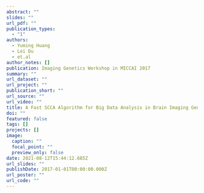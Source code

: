 ```yaml
---
abstract: ""
slides: ""
url_pdf: ""
publication_types:
  - "1"
authors:
  - Yuming Huang
  - Lei Du
  - et.al
author_notes: []
publication: Imaging Genetics Workshop in MICCAI 2017
summary: ""
url_dataset: ""
url_project: ""
publication_short: ""
url_source: ""
url_video: ""
title: A Fast SCCA Algorithm for Big Data Analysis in Brain Imaging Genetics
doi: ""
featured: false
tags: []
projects: []
image:
  caption: ""
  focal_point: ""
  preview_only: false
date: 2021-08-12T15:44:12.685Z
url_slides: ""
publishDate: 2017-01-01T00:00:00.000Z
url_poster: ""
url_code: ""
---
```

